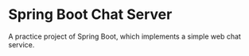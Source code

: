 # Spring Boot Chat Server
A practice project of Spring Boot, which implements a simple web chat service.
